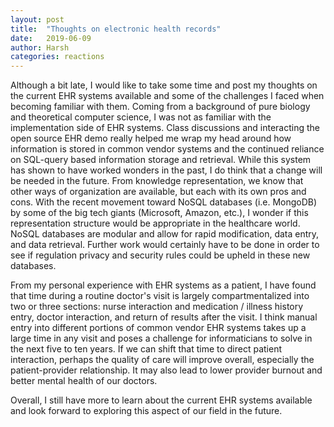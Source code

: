 ```yaml
---
layout: post
title:  "Thoughts on electronic health records"
date:   2019-06-09
author: Harsh
categories: reactions
---
```

Although a bit late, I would like to take some time and post my thoughts on the current EHR systems available and some of the challenges I faced when becoming familiar with them. Coming from a background of pure biology and theoretical computer science, I was not as familiar with the implementation side of EHR systems. Class discussions and interacting the open source EHR demo really helped me wrap my head around how information is stored in common vendor systems and the continued reliance on SQL-query based information storage and retrieval. While this system has shown to have worked wonders in the past, I do think that a change will be needed in the future. From knowledge representation, we know that other ways of organization are available, but each with its own pros and cons. With the recent movement toward NoSQL databases (i.e. MongoDB) by some of the big tech giants (Microsoft, Amazon, etc.), I wonder if this representation structure would be appropriate in the healthcare world. NoSQL databases are modular and allow for rapid modification, data entry, and data retrieval. Further work would certainly have to be done in order to see if regulation privacy and security rules could be upheld in these new databases.

From my personal experience with EHR systems as a patient, I have found that time during a routine doctor's visit is largely compartmentalized into two or three sections: nurse interaction and medication / illness history entry, doctor interaction, and return of results after the visit. I think manual entry into different portions of common vendor EHR systems takes up a large time in any visit and poses a challenge for informaticians to solve in the next five to ten years. If we can shift that time to direct patient interaction, perhaps the quality of care will improve overall, especially the patient-provider relationship. It may also lead to lower provider burnout and better mental health of our doctors.

Overall, I still have more to learn about the current EHR systems available and look forward to exploring this aspect of our field in the future.

